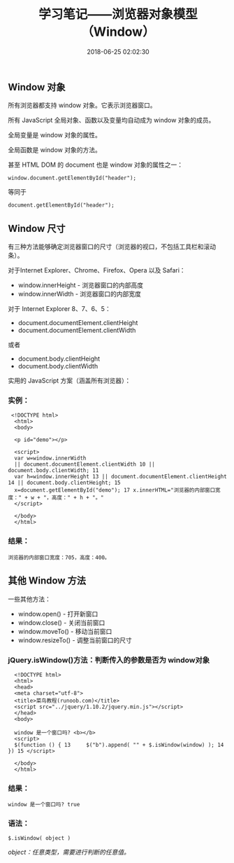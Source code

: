﻿---
title: 学习笔记——浏览器对象模型（Window）
date: 2018-06-25 02:02:30
tags: 
  - HTML
categories: 前端
---
## Window 对象

所有浏览器都支持 window 对象。它表示浏览器窗口。

<!-- more -->

所有 JavaScript 全局对象、函数以及变量均自动成为 window 对象的成员。

全局变量是 window 对象的属性。

全局函数是 window 对象的方法。

甚至 HTML DOM 的 document 也是 window 对象的属性之一：

```
window.document.getElementById("header");
```

等同于

```
document.getElementById("header");
```

## Window 尺寸

有三种方法能够确定浏览器窗口的尺寸（浏览器的视口，不包括工具栏和滚动条）。

对于Internet Explorer、Chrome、Firefox、Opera 以及 Safari：

*   window.innerHeight - 浏览器窗口的内部高度
*   window.innerWidth - 浏览器窗口的内部宽度

对于 Internet Explorer 8、7、6、5：

*   document.documentElement.clientHeight
*   document.documentElement.clientWidth

或者

*   document.body.clientHeight
*   document.body.clientWidth

实用的 JavaScript 方案（涵盖所有浏览器）：

### 实例：

```
 <!DOCTYPE html>
  <html>
  <body>
  
  <p id="demo"></p>
  
  <script>
  var w=window.innerWidth
  || document.documentElement.clientWidth 10 || document.body.clientWidth; 11 
  var h=window.innerHeight 13 || document.documentElement.clientHeight 14 || document.body.clientHeight; 15 
  x=document.getElementById("demo"); 17 x.innerHTML="浏览器的内部窗口宽度：" + w + "，高度：" + h + "。"
  </script>
  
  </body>
  </html>
```


### 结果：

```
浏览器的内部窗口宽度：705，高度：400。
```

## 其他 Window 方法

一些其他方法：

*   window.open() - 打开新窗口
*   window.close() - 关闭当前窗口
*   window.moveTo() - 移动当前窗口
*   window.resizeTo() - 调整当前窗口的尺寸

### jQuery.isWindow()方法：判断传入的参数是否为 window对象


```
  <!DOCTYPE html>
  <html>
  <head>
  <meta charset="utf-8">
  <title>菜鸟教程(runoob.com)</title>    
  <script src="../jquery/1.10.2/jquery.min.js"></script>
  </head>
  <body>
  
  window 是一个窗口吗? <b></b>
  <script>
  $(function () { 13     $("b").append( "" + $.isWindow(window) ); 14 }) 15 </script>
   
  </body>
  </html>
```


### 结果：

```
window 是一个窗口吗? true
```

### 语法：

```
$.isWindow( object )
```

*object：任意类型，需要进行判断的任意值。*
